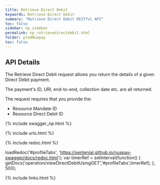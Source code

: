 ```yaml
---
title: Retrieve Direct Debit
keywords: Retrieve Direct Debit
summary: "Retrieve Direct Debit RESTful API"
toc: false
sidebar: np_sidebar
permalink: np_retrievedirectdebit.html
folder: prodNuapay
toc: false
---
```


## API Details

The Retrieve Direct Debit request allows you return the details of a given Direct Debit payment.

The payment's ID, URI, end-to-end, collection date etc. are all returned.

The request requires that you provide the:

* Resource Mandate ID
* Resource Direct Debit ID


{% include swagger_np.html %}

{% include urls.html %}


<ul id="profileTabs" class="nav nav-tabs">
    
   
</ul>
   
{% include redoc.html %}
   
loadRedoc('#profileTabs', 'https://sentenial.github.io/nuapay-swagger/docs/redoc.html');
var timerRef = setInterval(function() { getDocs('operation/viewDirectDebitUsingGET','#profileTabs',timerRef); }, 500);


</script>


<div id="mydiv"></div>
</div>
</div>
{% include links.html %}
